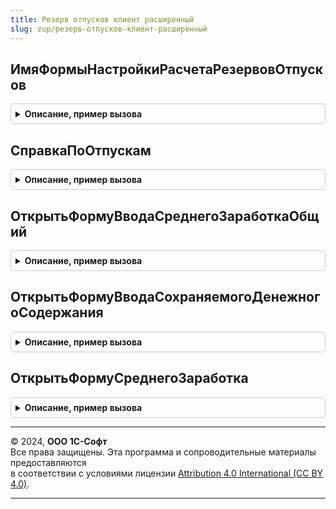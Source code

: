 ```yaml
---
title: Резерв отпусков клиент расширенный
slug: zup/резерв-отпусков-клиент-расширенный
---
```



## ИмяФормыНастройкиРасчетаРезервовОтпусков
<details style="margin: 1em 0; padding: 0.5em; border: 1px solid #ccc; border-radius: 6px;">

<summary style="font-weight: bold; cursor: pointer;">Описание, пример вызова</summary>

```bsl

Функция ИмяФормыНастройкиРасчетаРезервовОтпусков() Экспорт
```

Пример вызова
```bsl
Результат = РезервОтпусковКлиентРасширенный.ИмяФормыНастройкиРасчетаРезервовОтпусков() 
```
</details>

## СправкаПоОтпускам
<details style="margin: 1em 0; padding: 0.5em; border: 1px solid #ccc; border-radius: 6px;">

<summary style="font-weight: bold; cursor: pointer;">Описание, пример вызова</summary>

```bsl

Процедура СправкаПоОтпускам(Форма, МассивСотрудников) Экспорт
```

Пример вызова
```bsl
РезервОтпусковКлиентРасширенный.СправкаПоОтпускам(Форма, МассивСотрудников) 
```
</details>

## ОткрытьФормуВводаСреднегоЗаработкаОбщий
<details style="margin: 1em 0; padding: 0.5em; border: 1px solid #ccc; border-radius: 6px;">

<summary style="font-weight: bold; cursor: pointer;">Описание, пример вызова</summary>

```bsl

Функция ОткрытьФормуВводаСреднегоЗаработкаОбщий(Форма, Сотрудник, ПериодРасчетаСреднегоЗаработкаНачало, ПериодРасчетаСреднегоЗаработкаОкончание) Экспорт
```

Пример вызова
```bsl
Результат = РезервОтпусковКлиентРасширенный.ОткрытьФормуВводаСреднегоЗаработкаОбщий(Форма, Сотрудник, ПериодРасчетаСреднегоЗаработкаНачало, ПериодРасчетаСреднегоЗаработкаОкончание) 
```
</details>

## ОткрытьФормуВводаСохраняемогоДенежногоСодержания
<details style="margin: 1em 0; padding: 0.5em; border: 1px solid #ccc; border-radius: 6px;">

<summary style="font-weight: bold; cursor: pointer;">Описание, пример вызова</summary>

```bsl

Функция ОткрытьФормуВводаСохраняемогоДенежногоСодержания(Форма, Сотрудник) Экспорт
```

Пример вызова
```bsl
Результат = РезервОтпусковКлиентРасширенный.ОткрытьФормуВводаСохраняемогоДенежногоСодержания(Форма, Сотрудник) 
```
</details>

## ОткрытьФормуСреднегоЗаработка
<details style="margin: 1em 0; padding: 0.5em; border: 1px solid #ccc; border-radius: 6px;">

<summary style="font-weight: bold; cursor: pointer;">Описание, пример вызова</summary>

```bsl

Процедура ОткрытьФормуСреднегоЗаработка(Форма) Экспорт
```

Пример вызова
```bsl
РезервОтпусковКлиентРасширенный.ОткрытьФормуСреднегоЗаработка(Форма) 
```
</details>

---

© 2024, **ООО 1С-Софт**  
Все права защищены. Эта программа и сопроводительные материалы предоставляются  
в соответствии с условиями лицензии [Attribution 4.0 International (CC BY 4.0)](https://creativecommons.org/licenses/by/4.0/legalcode).

---
